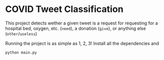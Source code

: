 # COVID Tweet Classification

This project detects wether a given tweet is a request for requesting for a hospital bed, oxygen,
etc. (`need`), a donation (`give`), or anything else (`other`/`useless`)

Running the project is as simple as 1, 2, 3!
Install all the dependencies and 

```python main.py```
